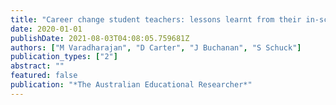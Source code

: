 ```yaml
---
title: "Career change student teachers: lessons learnt from their in-school experiences"
date: 2020-01-01
publishDate: 2021-08-03T04:08:05.759681Z
authors: ["M Varadharajan", "D Carter", "J Buchanan", "S Schuck"]
publication_types: ["2"]
abstract: ""
featured: false
publication: "*The Australian Educational Researcher*"
---
```


